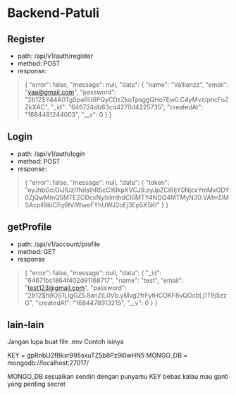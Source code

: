 # Backend-Patuli

## Register
- path: /api/v1/auth/register
- method: POST
- response:
> {
    "error": false,
    "message": null,
    "data": {
        "name": "Vallianzz",
        "email": "vaa@gmail.com",
        "password": "$2b$12$Y44A0TgSpaRU6PQyCDzZkuTpsggQHo7Ew0.C4yMvz/pncFoZZkXAC",
        "_id": "646724db63cd4270d4225735",
        "createdAt": "1684481244003",
        "__v": 0
    }
}

## Login
- path: /api/v1/auth/login
- method: POST
- response:
> {
    "error": false,
    "message": null,
    "data": {
        "token": "eyJhbGciOiJIUzI1NiIsInR5cCI6IkpXVCJ9.eyJpZCI6IjY0NjcxYmMxODY0ZjQwMmQ5MTE2ODcxNyIsImlhdCI6MTY4NDQ4MTMyN30.VAfmDMSAcpll9ibCFq6tVlWweFYhUWJ2oEj3Ep5X5KI"
    }
}

## getProfile
- path: /api/v1/account/profile
- method: GET
- response
> {
    "error": false,
    "message": null,
    "data": {
        "_id": "64671bc1864f402d91168717",
        "name": "test",
        "email": "test123@gmail.com",
        "password": "$2b$12$h9OS1LIgGZ5.8anZiL0Vb.yMvg2frFytHCOKF8vQOcbLj1T9j5zzG",
        "createdAt": "1684478913215",
        "__v": 0
    }
}

## lain-lain
Jangan lupa buat file .env
Contoh isinya

KEY = gpRnbU2fBkxr995sxuTZ5b8Pz9i0wHN5
MONGO_DB = mongodb://localhost:27017/

MONGO_DB sesuaikan sendiri dengan punyamu
KEY bebas kalau mau ganti yang penting secret


